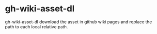 # gh-wiki-asset-dl

gh-wiki-asset-dl download the asset in github wiki pages and
replace the path to each local relative path.

